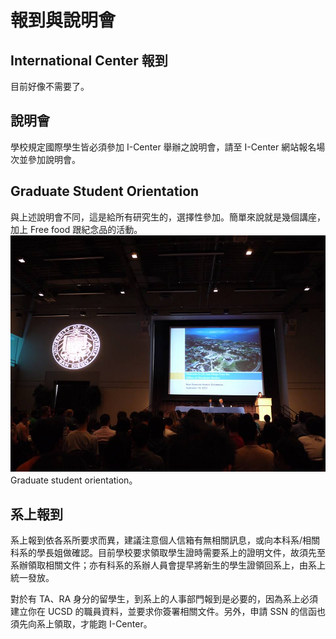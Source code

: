 # 報到與說明會

## International Center 報到
目前好像不需要了。

## 說明會
學校規定國際學生皆必須參加 I-Center 舉辦之說明會，請至 I-Center 網站報名場次並參加說明會。

## Graduate Student Orientation
與上述說明會不同，這是給所有研究生的，選擇性參加。簡單來說就是幾個講座，加上 Free food 跟紀念品的活動。
![Orientation](/img/orientation.jpg)
Graduate student orientation。

## 系上報到
系上報到依各系所要求而異，建議注意個人信箱有無相關訊息，或向本科系/相關科系的學長姐做確認。目前學校要求領取學生證時需要系上的證明文件，故須先至系辦領取相關文件；亦有科系的系辦人員會提早將新生的學生證領回系上，由系上統一發放。

對於有 TA、RA 身分的留學生，到系上的人事部門報到是必要的，因為系上必須建立你在 UCSD 的職員資料，並要求你簽署相關文件。另外，申請 SSN 的信函也須先向系上領取，才能跑 I-Center。
